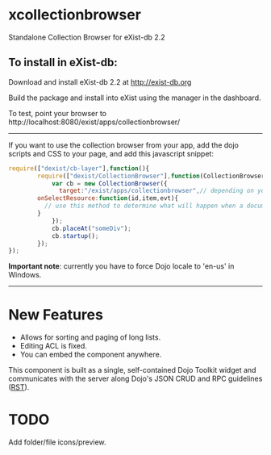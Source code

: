 xcollectionbrowser
==================

Standalone Collection Browser for eXist-db 2.2

To install in eXist-db:
--------------------

Download and install eXist-db 2.2 at http://exist-db.org

Build the package and install into eXist using the manager in the dashboard.

To test, point your browser to http://localhost:8080/exist/apps/collectionbrowser/

--------

If you want to use the collection browser from your app, add the dojo scripts and CSS to your page, and add this javascript snippet:

```javascript
require(["dexist/cb-layer"],function(){
		require(["dexist/CollectionBrowser"],function(CollectionBrowser){
			var cb = new CollectionBrowser({
			  target:"/exist/apps/collectionbrowser",// depending on your setup
        onSelectResource:function(id,item,evt){
          // use this method to determine what will happen when a document is selected (double-click)
        }
			});
			cb.placeAt("someDiv");
			cb.startup();
		});
});
```

**Important note**: currently you have to force Dojo locale to 'en-us' in Windows.

--------


New Features
==============

* Allows for sorting and paging of long lists.
* Editing ACL is fixed.
* You can embed the component anywhere.

This component is built as a single, self-contained Dojo Toolkit widget and communicates with the server along Dojo's JSON CRUD and RPC guidelines ([RST](https://github.com/lagua/xrst)).

TODO
=====

Add folder/file icons/preview.
